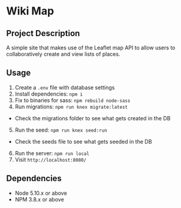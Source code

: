 # Wiki Map
## Project Description

A simple site that makes use of the Leaflet map API to allow users to collaboratively create and view lists of places.

## Usage

1. Create a `.env` file with database settings
2. Install dependencies: `npm i`
3. Fix to binaries for sass: `npm rebuild node-sass`
4. Run migrations: `npm run knex migrate:latest`
  - Check the migrations folder to see what gets created in the DB
5. Run the seed: `npm run knex seed:run`
  - Check the seeds file to see what gets seeded in the DB
6. Run the server: `npm run local`
7. Visit `http://localhost:8080/`

## Dependencies

- Node 5.10.x or above
- NPM 3.8.x or above
